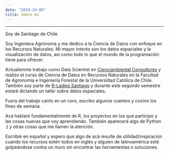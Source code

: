 ```yaml
---
date: "2019-24-09"
title: Sobre mí
---
```


-----

Soy de Santiago de Chile.

Soy Ingeniera Agrónoma y me dedico a la Ciencia de Datos con enfoque en los Recursos Naturales. Mi mayor interés son los datos espaciales y la visualización de datos, así como todo lo que el mundo de la programación tiene para ofrecer.

Actualemnte trabajo como Data Scientist en [Cienciambiental Consultores](http://www.cienciambiental.cl/) y realizo el curso de Ciencia de Datos en Recursos Naturales en la Facultad de Agronomía e Ingeniería Forestal de la Universidad Católica de Chile. También soy parte de [R-Ladies Santiago](https://twitter.com/rladiessantiago) y durante este segundo semestre estaré dictando un taller sobre datos espaciales.

Fuera del trabajo canto en un coro, escribo algunos cuentos y cocino los fines de semana.

Acá hablaré fundamentalmente de R, los proyectos en los que participo y las cosas nuevas que voy aprendiendo. También aparecerá algo de Python :) y otras cosas que me llamen la atención.

Escribié en español y espero que algo de acá resulte de utilidad/inspiración cuando los recursos estén todos en inglés y alguien de latinoamérica esté golpeándose contra un muro sin encontrar las herramientas o soluciones.
